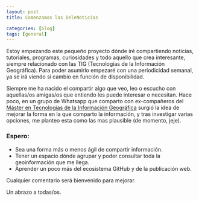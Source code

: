 ```yaml
---
layout: post
title: Comenzamos las DeleNoticias

categories: [blog]
tags: [general]
---
```



Estoy empezando este pequeño proyecto dónde iré compartiendo noticias, tutoriales, programas, curiosidades y todo aquello que crea interesante, siempre relacionado con las TIG (Tecnologías de la Información Geográfica). Para poder asumirlo empezaré con una periodicidad semanal, ya se irá viendo si cambio en función de disponibilidad.

Siempre me ha nacido el compartir algo que veo, leo o escucho con aquellas/os amigas/os que entiendo les puede interesar o necesitan. Hace poco, en un grupo de Whatsapp que comparto con ex-compañeros del [Máster en Tecnologías de la Información Geográfica](https://geogra.uah.es/master/) surgió la idea de mejorar la forma en la que comparto la información, y tras investigar varias opciones, me planteo esta como las mas plausible (de momento, jeje).

### Espero:

* Sea una forma más o menos ágil de compartir información.
* Tener un espacio dónde agrupar y poder consultar toda la geoinformación que me llega.
* Aprender un poco más del ecosistema GitHub y de la publicación web.


Cualquier comentario será bienvenido para mejorar.

Un abrazo a todas/os.
